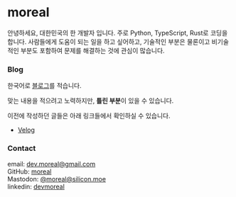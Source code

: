 ---
---

# moreal

안녕하세요, 대한민국의 한 개발자 입니다. 주로 Python, TypeScript, Rust로 코딩을 합니다.
사람들에게 도움이 되는 일을 하고 싶어하고, 기술적인 부분은 물론이고 비기술적인 부분도 포함하여 문제를 해결하는 것에 관심이 많습니다.

### Blog

한국어로 [블로그](@/blog/_index.md)를 적습니다.

맞는 내용을 적으려고 노력하지만, <strong>틀린 부분</strong>이 있을 수 있습니다.

이전에 작성하던 글들은 아래 링크들에서 확인하실 수 있습니다.

 - [Velog](https://velog.io/@moreal/posts)

### Contact

email: [dev.moreal@gmail.com](mailto:dev.moreal@gmail.com)  
GitHub: [moreal](https://github.com/moreal)  
Mastodon: [@moreal@silicon.moe](https://social.silicon.moe/@moreal)  
linkedin: [devmoreal](https://www.linkedin.com/in/devmoreal/)  
